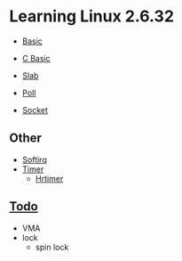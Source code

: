 # Learning Linux 2.6.32
- [Basic](basic.lux.md)
- [C Basic](c_basic.lux.md)

- [Slab](slab.lux.md)
- [Poll](poll.lux.md)
- [Socket](socket.lux.md)

## Other
- [Softirq](softirq.lux.md)
- [Timer](timer.lux.md)
    - [Hrtimer](hrtimer.lux.md)

## [Todo](todo.lux.md)
- VMA
- lock
    - spin lock
